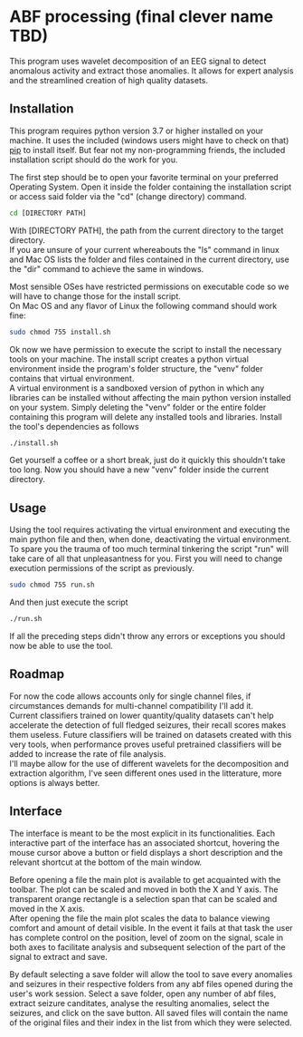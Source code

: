 # ABF processing (final clever name TBD)

This program uses wavelet decomposition of an EEG signal to detect anomalous activity and extract those anomalies. It allows for expert analysis and the streamlined creation of high quality datasets.

## Installation
This program requires python version 3.7 or higher installed on your machine.
It uses the included (windows users might have to check on that) [pip](https:pip.pypa.io/en/stable/) to install itself.
But fear not my non-programming friends, the included installation script should do the work for you.

The first step should be to open your favorite terminal on your preferred Operating System.
Open it inside the folder containing the installation script or access said folder via the "cd" (change directory) command.
```bash
cd [DIRECTORY PATH]
```
With [DIRECTORY PATH], the path from the current directory to the target directory.<br />
If you are unsure of your current whereabouts the "ls" command in linux and Mac OS lists the folder and files contained in the current directory, use the "dir" command to achieve the same in windows.

Most sensible OSes have restricted permissions on executable code so we will have to change those for the install script.<br />
On Mac OS and any flavor of Linux the following command should work fine:
```bash
sudo chmod 755 install.sh
```

Ok now we have permission to execute the script to install the necessary tools on your machine.
The install script creates a python virtual environment inside the program's folder structure, the "venv" folder contains that virtual environment.<br />
A virtual environment is a sandboxed version of python in which any libraries can be installed without affecting the main python version installed on your system. Simply deleting the "venv" folder or the entire folder containing this program will delete any installed tools and libraries.
Install the tool's dependencies as follows
```bash
./install.sh
```
Get yourself a coffee or a short break, just do it quickly this shouldn't take too long.
Now you should have a new "venv" folder inside the current directory.

## Usage
Using the tool requires activating the virtual environment and executing the main python file and then, when done, deactivating the virtual environment.<br />
To spare you the trauma of too much terminal tinkering the script "run" will take care of all that unpleasantness for you.
First you will need to change execution permissions of the script as previously.
```bash
sudo chmod 755 run.sh
```

And then just execute the script
```bash
./run.sh
```

If all the preceding steps didn't throw any errors or exceptions you should now be able to use the tool.

## Roadmap
For now the code allows accounts only for single channel files, if circumstances demands for multi-channel compatibility I'll add it.<br />
Current classifiers trained on lower quantity/quality datasets can't help accelerate the detection of full fledged seizures, their recall scores makes them useless. Future classifiers will be trained on datasets created with this very tools, when performance proves useful pretrained classifiers will be added to increase the rate of file analysis.<br />
I'll maybe allow for the use of different wavelets for the decomposition and extraction algorithm, I've seen different ones used in the litterature, more options is always better.

## Interface
The interface is meant to be the most explicit in its functionalities. Each interactive part of the interface has an associated shortcut, hovering the mouse cursor above a button or field displays a short description and the relevant shortcut at the bottom of the main window.

Before opening a file the main plot is available to get acquainted with the toolbar. The plot can be scaled and moved in both the X and Y axis. The transparent orange rectangle is a selection span that can be scaled and moved in the X axis.<br />
After opening the file the main plot scales the data to balance viewing comfort and amount of detail visible. In the event it fails at that task the user has complete control on the position, level of zoom on the signal, scale in both axes to facilitate analysis and subsequent selection of the part of the signal to extract and save.

By default selecting a save folder will allow the tool to save every anomalies and seizures in their respective folders from any abf files opened during the user's work session.
Select a save folder, open any number of abf files, extract seizure canditates, analyse the resulting anomalies, select the seizures, and click on the save button. All saved files will contain the name of the original files and their index in the list from which they were selected.